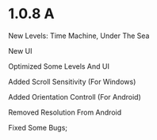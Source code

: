 # 1.0.8 A

New Levels: Time Machine, Under The Sea

New UI

Optimized Some Levels And UI

Added Scroll Sensitivity (For Windows)

Added Orientation Controll (For Android)

Removed Resolution From Android

Fixed Some Bugs;
